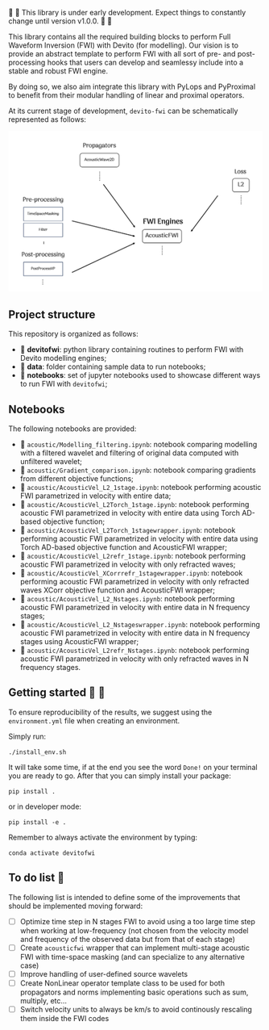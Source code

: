 :vertical_traffic_light: :vertical_traffic_light: This library is under early development.
Expect things to constantly change until version v1.0.0. :vertical_traffic_light: :vertical_traffic_light:

This library contains all the required building blocks to perform Full Waveform Inversion (FWI) with Devito (for modelling). 
Our vision is to provide an abstract template to perform FWI with all sort of pre- and post-processing hooks that users can 
develop and seamlessy include into a stable and robust FWI engine.

By doing so, we also aim integrate this library with PyLops and PyProximal to benefit from their modular handling of linear 
and proximal operators.

At its current stage of development, ``devito-fwi`` can be schematically represented as follows:

![DevitoFWIschematic](https://github.com/DIG-Kaust/Devito-fwi/blob/main/asset/fwistructure.png)

## Project structure
This repository is organized as follows:

* :open_file_folder: **devitofwi**: python library containing routines to perform FWI with Devito modelling engines;
* :open_file_folder: **data**: folder containing sample data to run notebooks;
* :open_file_folder: **notebooks**: set of jupyter notebooks used to showcase different ways to run FWI with ``devitofwi``;

## Notebooks
The following notebooks are provided:
 
- :orange_book: ``acoustic/Modelling_filtering.ipynb``: notebook comparing modelling with a filtered wavelet and filtering of original data computed with unfiltered wavelet;
- :orange_book: ``acoustic/Gradient_comparison.ipynb``: notebook comparing gradients from different objective functions;
- :orange_book: ``acoustic/AcousticVel_L2_1stage.ipynb``: notebook performing acoustic FWI parametrized in velocity with entire data;
- :orange_book: ``acoustic/AcousticVel_L2Torch_1stage.ipynb``: notebook performing acoustic FWI parametrized in velocity with entire data using Torch AD-based objective function;
- :orange_book: ``acoustic/AcousticVel_L2Torch_1stagewrapper.ipynb``: notebook performing acoustic FWI parametrized in velocity with entire data using  Torch AD-based objective function and AcousticFWI wrapper;
- :orange_book: ``acoustic/AcousticVel_L2refr_1stage.ipynb``: notebook performing acoustic FWI parametrized in velocity with only refracted waves;
- :orange_book: ``acoustic/AcousticVel_XCorrrefr_1stagewrapper.ipynb``: notebook performing acoustic FWI parametrized in velocity with only refracted waves XCorr objective function and AcousticFWI wrapper;
- :orange_book: ``acoustic/AcousticVel_L2_Nstages.ipynb``: notebook performing acoustic FWI parametrized in velocity with entire data in N frequency stages;
- :orange_book: ``acoustic/AcousticVel_L2_Nstageswrapper.ipynb``: notebook performing acoustic FWI parametrized in velocity with entire data in N frequency stages using AcousticFWI wrapper;
- :orange_book: ``acoustic/AcousticVel_L2refr_Nstages.ipynb``: notebook performing acoustic FWI parametrized in velocity with only refracted waves in N frequency stages.


## Getting started :space_invader: :robot:
To ensure reproducibility of the results, we suggest using the `environment.yml` file when creating an environment.

Simply run:
```
./install_env.sh
```
It will take some time, if at the end you see the word `Done!` on your terminal you are ready to go. After that you can simply install your package:
```
pip install .
```
or in developer mode:
```
pip install -e .
```

Remember to always activate the environment by typing:
```
conda activate devitofwi
```

## To do list :memo:

The following list is intended to define some of the improvements that should be implemented moving forward:

- [ ] Optimize time step in N stages FWI to avoid using a too large time step when working at low-frequency 
      (not chosen from the velocity model and frequency of the observed data  but from that of each stage)
- [ ] Create ``acousticfwi`` wrapper that can implement multi-stage acoustic FWI with time-space masking
      (and can specialize to any alternative case)
- [ ] Improve handling of user-defined source wavelets
- [ ] Create NonLinear operator template class to be used for both propagators and norms implementing basic operations such as
      sum, multiply, etc...
- [ ] Switch velocity units to always be km/s to avoid continously rescaling them inside the FWI codes